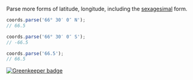 Parse more forms of latitude, longitude, including the
[sexagesimal](http://en.wikipedia.org/wiki/Sexagesimal) form.

```javascript
coords.parse('66° 30′ 0″ N');
// 66.5

coords.parse('66° 30′ 0″ S');
// -66.5

coords.parse('66.5');
// 66.5
```


[![Greenkeeper badge](https://badges.greenkeeper.io/tmcw/coords.svg)](https://greenkeeper.io/)